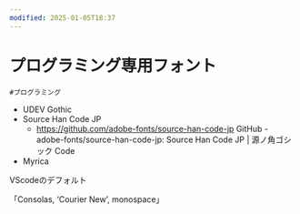 ```yaml
---
modified: 2025-01-05T18:37
---
```

# プログラミング専用フォント

`#プログラミング`

- UDEV Gothic
- Source Han Code JP
    - https://github.com/adobe-fonts/source-han-code-jp GitHub - adobe-fonts/source-han-code-jp: Source Han Code JP | 源ノ角ゴシック Code
- Myrica

VScodeのデフォルト

「Consolas, ‘Courier New’, monospace」